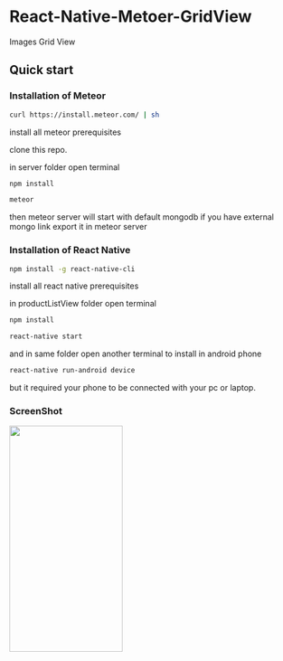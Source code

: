 # React-Native-Metoer-GridView
Images Grid View 

## Quick start

### Installation of Meteor

```sh
curl https://install.meteor.com/ | sh

```
install all meteor prerequisites

clone this repo.

in server folder open terminal

```sh
npm install

meteor

```
then meteor server will start with default mongodb if you have external mongo link export it in meteor server


### Installation of React Native

```sh
npm install -g react-native-cli

```
install all react native prerequisites

in productListView folder open terminal

```sh
npm install

react-native start

```
and in same folder open another terminal to install in android phone 

```sh
react-native run-android device 

```
but it required your phone to be connected with your pc or laptop.

### ScreenShot

<img src="https://user-images.githubusercontent.com/20237265/54811153-eebe1a80-4cad-11e9-8348-e8331190c866.jpg" data-canonical-src="https://user-images.githubusercontent.com/20237265/54811153-eebe1a80-4cad-11e9-8348-e8331190c866.jpg" width="200" height="400" />
